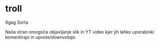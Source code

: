 # troll
9gag Sorta

Naša stran omogoča objavljanje slik in YT video kjer jih lahko uporabniki komentirajo in upvote/downvotajo.
